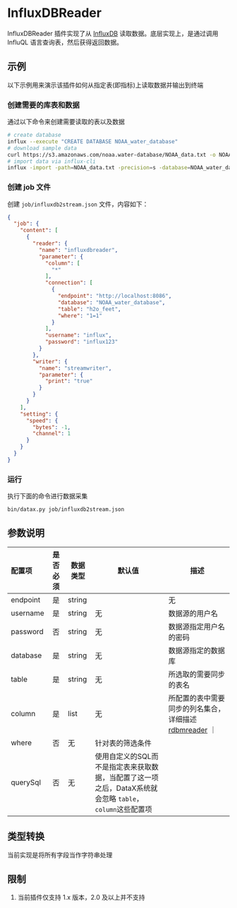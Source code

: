 # InfluxDBReader

InfluxDBReader 插件实现了从 [InfluxDB](https://www.influxdata.com) 读取数据。底层实现上，是通过调用 InfluQL 语言查询表，然后获得返回数据。

## 示例

以下示例用来演示该插件如何从指定表(即指标)上读取数据并输出到终端

### 创建需要的库表和数据

通过以下命令来创建需要读取的表以及数据

```bash
# create database
influx --execute "CREATE DATABASE NOAA_water_database"
# download sample data
curl https://s3.amazonaws.com/noaa.water-database/NOAA_data.txt -o NOAA_data.txt
# import data via influx-cli
influx -import -path=NOAA_data.txt -precision=s -database=NOAA_water_database
```

### 创建 job 文件

创建 `job/influxdb2stream.json` 文件，内容如下：

```json
{
  "job": {
    "content": [
      {
        "reader": {
          "name": "influxdbreader",
          "parameter": {
            "column": [
              "*"
            ],
            "connection": [
              {
                "endpoint": "http://localhost:8086",
                "database": "NOAA_water_database",
                "table": "h2o_feet",
                "where": "1=1"
              }
            ],
            "username": "influx",
            "password": "influx123"
          }
        },
        "writer": {
          "name": "streamwriter",
          "parameter": {
            "print": "true"
          }
        }
      }
    ],
    "setting": {
      "speed": {
        "bytes": -1,
        "channel": 1
      }
    }
  }
}
```

### 运行

执行下面的命令进行数据采集

```bash
bin/datax.py job/influxdb2stream.json
```

##  参数说明

| 配置项          | 是否必须 |  数据类型   |默认值 |         描述   |
| :-------------- | :------: | ------ |-------|-------------- |
| endpoint         |    是   | string | | 无     | InfluxDB 连接串 ｜
| username        |    是    | string | 无     | 数据源的用户名 |
| password        |    否    | string | 无     | 数据源指定用户名的密码 |
| database        |  是      | string |  无      | 数据源指定的数据库  |
| table           |    是    | string |无     | 所选取的需要同步的表名 |
| column          |    是    | list  | 无     |  所配置的表中需要同步的列名集合，详细描述[rdbmreader](rdbmsreader.md) ｜
| where           |    否    | 无     | 针对表的筛选条件 |
| querySql        |    否    | 无     | 使用自定义的SQL而不是指定表来获取数据，当配置了这一项之后，DataX系统就会忽略 `table`，`column`这些配置项 |

##  类型转换

当前实现是将所有字段当作字符串处理


## 限制

1. 当前插件仅支持 1.x 版本，2.0 及以上并不支持